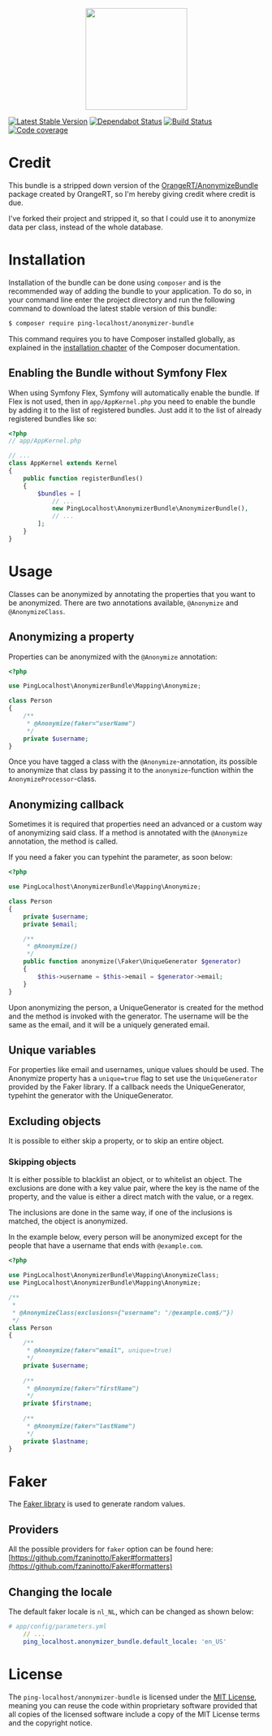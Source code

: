 <p align="center">
<a href="https://github.com/ping-localhost"><img width="200" src="https://i.imgur.com/cYZ0hos.png"></a>
</p>

[![Latest Stable Version](https://poser.pugx.org/ping-localhost/anonymizer-bundle/v/stable.png)](https://packagist.org/packages/ping-localhost/anonymizer-bundle)
[![Dependabot Status](https://api.dependabot.com/badges/status?host=github&identifier=132278432)](https://dependabot.com)
[![Build Status](https://travis-ci.com/ping-localhost/anonymizer-bundle.svg?branch=master)](https://travis-ci.com/ping-localhost/anonymizer-bundle)
[![Code coverage](https://codecov.io/gh/ping-localhost/anonymizer-bundle/branch/master/graph/badge.svg?style=flat-square)](https://codecov.io/gh/ping-localhost/anonymizer-bundle)

# Credit
This bundle is a stripped down version of the [OrangeRT/AnonymizeBundle](https://github.com/OrangeRT/AnonymizeBundle) package created by OrangeRT, so I'm hereby giving credit where credit is due.

I've forked their project and stripped it, so that I could use it to anonymize data per class, instead of the whole database.

# Installation
Installation of the bundle can be done using `composer` and is the recommended way of adding the bundle to your application. To do so, in your command line enter the project directory and run the following command to download the latest stable version of this bundle:

```bash
$ composer require ping-localhost/anonymizer-bundle
```

This command requires you to have Composer installed globally, as explained in the [installation chapter](https://getcomposer.org/doc/00-intro.md) of the Composer documentation.

## Enabling the Bundle without Symfony Flex
When using Symfony Flex, Symfony will automatically enable the bundle. If Flex is not used, then in `app/AppKernel.php` you need to enable the bundle by adding it to the list of registered bundles. Just add it to the list of already registered bundles like so:

```php
<?php
// app/AppKernel.php

// ...
class AppKernel extends Kernel
{
    public function registerBundles()
    {
        $bundles = [
            // ...
            new PingLocalhost\AnonymizerBundle\AnonymizerBundle(),
            // ...
        ];
    }
}
```

# Usage
Classes can be anonymized by annotating the properties that you want to be anonymized.
There are two annotations available, `@Anonymize` and `@AnonymizeClass`.

## Anonymizing a property
Properties can be anonymized with the `@Anonymize` annotation:

```php
<?php

use PingLocalhost\AnonymizerBundle\Mapping\Anonymize;

class Person
{
    /**
     * @Anonymize(faker="userName")
     */
    private $username;
}
```

Once you have tagged a class with the `@Anonymize`-annotation, its possible to anonymize that class
by passing it to the `anonymize`-function within the `AnonymizeProcessor`-class.

## Anonymizing callback
Sometimes it is required that properties need an advanced or a custom way of anonymizing said class.
If a method is annotated with the `@Anonymize` annotation, the method is called.

If you need a faker you can typehint the parameter, as soon below:
```php
<?php

use PingLocalhost\AnonymizerBundle\Mapping\Anonymize;

class Person
{
    private $username;
    private $email;

    /**
     * @Anonymize()
     */
    public function anonymize(\Faker\UniqueGenerator $generator)
    {
        $this->username = $this->email = $generator->email;
    }
}
```

Upon anonymizing the person, a UniqueGenerator is created for the method and the method is invoked with the generator.
The username will be the same as the email, and it will be a uniquely generated email.

## Unique variables
For properties like email and usernames, unique values should be used. The Anonymize property has a `unique=true`
flag to set use the `UniqueGenerator` provided by the Faker library. If a callback needs the UniqueGenerator,
typehint the generator with the UniqueGenerator.

## Excluding objects
It is possible to either skip a property, or to skip an entire object.

### Skipping objects
It is either possible to blacklist an object, or to whitelist an object. The exclusions are done with a key value pair,
where the key is the name of the property, and the value is either a direct match with the value, or a regex.

The inclusions are done in the same way, if one of the inclusions is matched, the object is anonymized.

In the example below, every person will be anonymized except for the people
that have a username that ends with `@example.com`.
```php
<?php

use PingLocalhost\AnonymizerBundle\Mapping\AnonymizeClass;
use PingLocalhost\AnonymizerBundle\Mapping\Anonymize;

/**
 *
 * @AnonymizeClass(exclusions={"username": "/@example.com$/"})
 */
class Person
{
    /**
     * @Anonymize(faker="email", unique=true)
     */
    private $username;
    
    /**
     * @Anonymize(faker="firstName")
     */
    private $firstname;
    
    /**
     * @Anonymize(faker="lastName")
     */
    private $lastname;
}
```

# Faker
The [Faker library](https://github.com/fzaninotto/Faker) is used to generate random values. 
 
## Providers
All the possible providers for `faker` option can be found here: [https://github.com/fzaninotto/Faker#formatters](https://github.com/fzaninotto/Faker#formatters)  

## Changing the locale
The default faker locale is `nl_NL`, which can be changed as shown below:
```yaml
# app/config/parameters.yml
    // ...
    ping_localhost.anonymizer_bundle.default_locale: 'en_US'
```

# License
The `ping-localhost/anonymizer-bundle` is licensed under the [MIT License](https://github.com/ping-localhost/anonymizer-bundle/blob/master/LICENSE), meaning you can reuse the code within proprietary software provided that all copies of the licensed software include a copy of the MIT License terms and the copyright notice.
